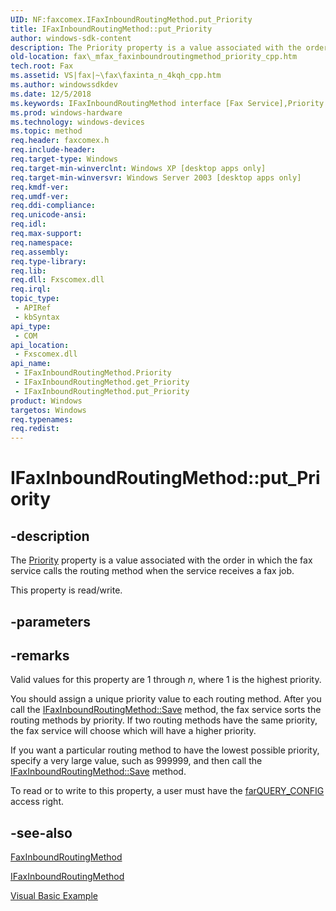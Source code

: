 ```yaml
---
UID: NF:faxcomex.IFaxInboundRoutingMethod.put_Priority
title: IFaxInboundRoutingMethod::put_Priority
author: windows-sdk-content
description: The Priority property is a value associated with the order in which the fax service calls the routing method when the service receives a fax job.
old-location: fax\_mfax_faxinboundroutingmethod_priority_cpp.htm
tech.root: Fax
ms.assetid: VS|fax|~\fax\faxinta_n_4kqh_cpp.htm
ms.author: windowssdkdev
ms.date: 12/5/2018
ms.keywords: IFaxInboundRoutingMethod interface [Fax Service],Priority property, IFaxInboundRoutingMethod.Priority, IFaxInboundRoutingMethod.put_Priority, IFaxInboundRoutingMethod::Priority, IFaxInboundRoutingMethod::get_Priority, IFaxInboundRoutingMethod::put_Priority, Priority property [Fax Service], Priority property [Fax Service],IFaxInboundRoutingMethod interface, _mfax_faxinboundroutingmethod.priority_cpp, fax._mfax_faxinboundroutingmethod_priority_cpp, faxcomex/IFaxInboundRoutingMethod::Priority, faxcomex/IFaxInboundRoutingMethod::get_Priority, faxcomex/IFaxInboundRoutingMethod::put_Priority, put_Priority
ms.prod: windows-hardware
ms.technology: windows-devices
ms.topic: method
req.header: faxcomex.h
req.include-header: 
req.target-type: Windows
req.target-min-winverclnt: Windows XP [desktop apps only]
req.target-min-winversvr: Windows Server 2003 [desktop apps only]
req.kmdf-ver: 
req.umdf-ver: 
req.ddi-compliance: 
req.unicode-ansi: 
req.idl: 
req.max-support: 
req.namespace: 
req.assembly: 
req.type-library: 
req.lib: 
req.dll: Fxscomex.dll
req.irql: 
topic_type:
 - APIRef
 - kbSyntax
api_type:
 - COM
api_location:
 - Fxscomex.dll
api_name:
 - IFaxInboundRoutingMethod.Priority
 - IFaxInboundRoutingMethod.get_Priority
 - IFaxInboundRoutingMethod.put_Priority
product: Windows
targetos: Windows
req.typenames: 
req.redist: 
---
```


# IFaxInboundRoutingMethod::put_Priority


## -description


The <a href="https://msdn.microsoft.com/23208ac4-68c8-4f62-b588-2d0a5575f87c">Priority</a> property is a value associated with the order in which the fax service calls the routing method when the service receives a fax job.

This property is read/write.


## -parameters


## -remarks



Valid values for this property are 1 through <i>n</i>, where 1 is the highest priority.

You should assign a unique priority value to each routing method. After you call the <a href="https://msdn.microsoft.com/7fd645f1-9162-46ea-89a9-0888d86ec187">IFaxInboundRoutingMethod::Save</a> method, the fax service sorts the routing methods by priority. If two routing methods have the same priority, the fax service will choose which will have a higher priority.

If you want a particular routing method to have the lowest possible priority, specify a very large value, such as 999999, and then call the <a href="https://msdn.microsoft.com/7fd645f1-9162-46ea-89a9-0888d86ec187">IFaxInboundRoutingMethod::Save</a> method.

To read or to write to this property, a user must have the <a href="https://msdn.microsoft.com/en-us/library/ms689205(v=VS.85).aspx">farQUERY_CONFIG</a> access right.




## -see-also




<a href="https://msdn.microsoft.com/en-us/library/ms687469(v=VS.85).aspx">FaxInboundRoutingMethod</a>



<a href="https://msdn.microsoft.com/en-us/library/ms687470(v=VS.85).aspx">IFaxInboundRoutingMethod</a>



<a href="https://msdn.microsoft.com/en-us/library/ms693492(v=VS.85).aspx">Visual Basic Example</a>
 

 


